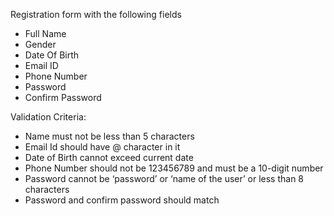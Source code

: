 Registration form with the following fields
- Full Name
- Gender
- Date Of Birth
- Email ID
- Phone Number
- Password
- Confirm Password

Validation Criteria:
- Name must not be less than 5 characters
- Email Id should have @ character in it
- Date of Birth cannot exceed current date
- Phone Number should not be 123456789 and must be a 10-digit number
- Password cannot be ‘password’ or ‘name of the user’ or less than 8 characters
- Password and confirm password should match
  
